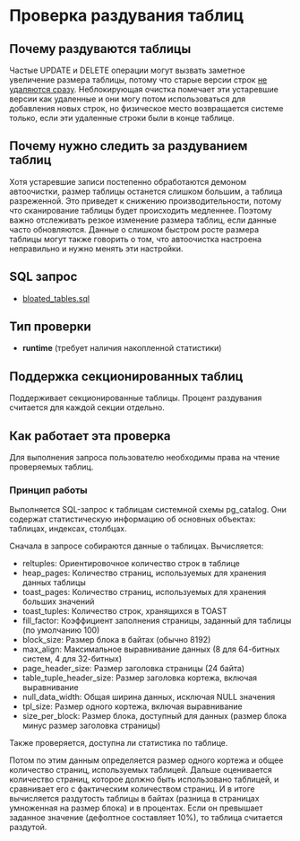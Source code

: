 # Проверка раздувания таблиц

## Почему раздуваются таблицы

Частые UPDATE и DELETE операции могут вызвать заметное увеличение размера таблицы,
потому что старые версии строк [не удаляются сразу](https://postgrespro.ru/docs/postgresql/17/routine-vacuuming).
Неблокирующая очистка помечает эти устаревшие версии как удаленные и они могу потом использоваться для добавления новых строк,
но физическое место возвращается системе только, если эти удаленные строки были в конце таблице.

## Почему нужно следить за раздуванием таблиц

Хотя устаревшие записи постепенно обработаются демоном автоочистки, размер таблицы останется слишком большим, а таблица разреженной.
Это приведет к снижению производительности, потому что сканирование таблицы будет происходить медленнее.
Поэтому важно отслеживать резкое изменение размера таблиц, если данные часто обновляются.
Данные о слишком быстром росте размера таблицы могут также говорить о том, что автоочистка настроена неправильно и нужно менять эти настройки.

## SQL запрос

- [bloated_tables.sql](https://github.com/mfvanek/pg-index-health-sql/blob/master/sql/bloated_tables.sql)

## Тип проверки

- **runtime** (требует наличия накопленной статистики)

## Поддержка секционированных таблиц

Поддерживает секционированные таблицы. Процент раздувания считается для каждой секции отдельно.

## Как работает эта проверка

Для выполнения запроса пользователю необходимы права на чтение проверяемых таблиц.

### Принцип работы

Выполняется SQL-запрос к таблицам системной схемы pg_catalog. Они содержат статистическую информацию об основных объектах:
таблицах, индексах, столбцах.

Сначала в запросе собираются данные о таблицах. Вычисляется:
* reltuples: Ориентировочное количество строк в таблице
* heap_pages: Количество страниц, используемых для хранения данных таблицы
* toast_pages: Количество страниц, используемых для хранения больших значений
* toast_tuples: Количество строк, хранящихся в TOAST
* fill_factor: Коэффициент заполнения страницы, заданный для таблицы (по умолчанию 100)
* block_size: Размер блока в байтах (обычно 8192)
* max_align: Максимальное выравнивание данных (8 для 64-битных систем, 4 для 32-битных)
* page_header_size: Размер заголовка страницы (24 байта)
* table_tuple_header_size: Размер заголовка кортежа, включая выравнивание
* null_data_width: Общая ширина данных, исключая NULL значения
* tpl_size: Размер одного кортежа, включая выравнивание
* size_per_block: Размер блока, доступный для данных (размер блока минус размер заголовка страницы)

Также проверяется, доступна ли статистика по таблице.

Потом по этим данным определяется размер одного кортежа и общее количество страниц, используемых таблицей. Дальше оценивается количество страниц, которое должно быть использовано таблицей, и сравнивает его с фактическим количеством страниц.
И в итоге вычисляется раздутость таблицы в байтах (разница в страницах умноженная на размер блока) и в процентах. Если он превышает заданное значение (дефолтное составляет 10%), то таблица считается раздутой.
